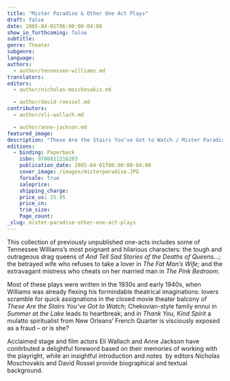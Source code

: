 ```yaml
---
title: "Mister Paradise & Other One Act Plays"
draft: false
date: 2005-04-01T06:00:00-04:00
show_in_forthcoming: false
subtitle:
genre: Theater
subgenre:
language:
authors:
  - author/tennessee-williams.md
translators:
editors:
  - author/nicholas-moschovakis.md

  - author/david-roessel.md
contributors:
  - author/eli-wallach.md

  - author/anne-jackson.md
featured_image:
description: "These Are the Stairs You've Got to Watch / Mister Paradise / The Palooka Escape / Why Do You Smoke So Much, Lily? / Summer at the Lake / The Big Game / The Pink Bedroom / The Fat Man's Wife / Thank You, Kind Spirit / The Municipal Abbatoir / Adam and Eve on a Ferry / And Tell Sad Stories of the Deaths of Queens "
editions:
  - binding: Paperback
    isbn: 9780811216203
    publication_date: 2005-04-01T06:00:00-04:00
    cover_image: /images/misterparadise.JPG
    forsale: true
    saleprice:
    shipping_charge:
    price_us: 15.95
    price_cn:
    trim_size:
    Page_count:
_slug: mister-paradise-other-one-act-plays
---
```


This collection of previously unpublished one-acts includes some of Tennessee Williams’s most poignant and hilarious characters: the tough and outrageous drag queens of _And Tell Sad Stories of the Deaths of Queens..._; the betrayed wife who refuses to take a lover in _The Fat Man’s Wife_; and the extravagant mistress who cheats on her married man in _The Pink Bedroom_.

Most of these plays were written in the 1930s and early 1940s, when Williams was already flexing his formindable theatrical imaginations: lovers scramble for quick assignations in the closed movie theater balcony of _These Are the Stairs You’ve Got to Watch_; Chekovian-style family ennui in _Summer at the Lake_ leads to heartbreak; and in _Thank You, Kind Spirit_ a mulatto spiritualist from New Orleans’ French Quarter is visciously exposed as a fraud – or is she?

Acclaimed stage and film actors Eli Wallach and Anne Jackson have conitrbuted a delightful foreword based on their memories of working with the playright, while an insightful introduction and notes  by editors Nicholas Moschovakis and David Rossel provide biographical and textual background.

